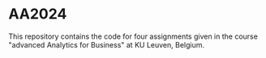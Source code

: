 # AA2024
This repository contains the code for four assignments given in the course "advanced Analytics for Business" at KU Leuven, Belgium.
